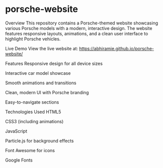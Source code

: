 # porsche-website

Overview
This repository contains a Porsche-themed website showcasing various Porsche models with a modern, interactive design. The website features responsive layouts, animations, and a clean user interface to highlight Porsche vehicles.

Live Demo
View the live website at: https://abhiramie.github.io/porsche-website/

Features
Responsive design for all device sizes

Interactive car model showcase

Smooth animations and transitions

Clean, modern UI with Porsche branding

Easy-to-navigate sections

Technologies Used
HTML5

CSS3 (including animations)

JavaScript

Particle.js for background effects

Font Awesome for icons

Google Fonts
